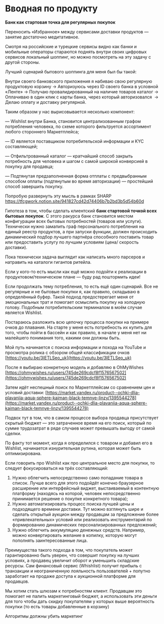 # Вводная по продукту

**Банк как стартовая точка для регулярных покупок**

Переносить «Избранное» между сервисами доставки продуктов — занятие достаточно медитативное.

Смотря на российские и турецкие сервисы видно как банки и мобильные операторы стараются поднять внутри своих цифровых сервисов локальный шоппинг, но можно посмотреть на эту задачу с другой стороны.

Лучший сценарий бытового шоппинга для меня был бы такой:

Внутри своего банковского приложения я набиваю свою регулярную продуктовую корзину → Авторизуюсь через ID своего банка в условной «Ленте» → Получаю провалидированный на наличие товаров каталог → Оплачиваю в один клик с карты банка, через который авторизовался  → Делаю оплату и доставку регулярной.

Таким образом у нас вырисовывается несколько компонент:

— Wishlist внутри Банка, становится централизованным графом потребления человека, по схеме которого фильтруется ассортимент любого стороннего Маркетплейса;

— ID является поставщиком потребительской информации и KYC составляющей;

— Отфильтрованный каталог — кратчайший способ закрыть потребность для человека и шагом с самой широкой конверсией в покупку для продавца;

— Подтянутая предзаполненная форма отплаты с предвыбранным способом оплаты (подтянутым во время авторизации) — простейший способ завершить покупку.

Попробую развернуть эту мысль в рамках SHARP https://tfcgwork.notion.site/941827cd42d74406b7b2bd3b5d54b60d

Гипотеза в том, чтобы сделать клиентский **банк стартовой точкой всех бытовых покупок**. С этого ракурса банк становится местом конфигурации всех бытовых потребностей (товаров или услуги). Технически нужно замапить граф персонального потребления на единый реестр продуктов, а при запуски функции, должен происходить динамический подбор лучшего партнёра способного поставить товар или предоставить услугу по лучшим условиям (цена/ скорость доставки).

Пока технически задача выглядит как написать много парсеров и натравить на каталоги гигантов ритейла.

Если у кого-то есть мысли как ещё можно подойти к реализации в продуктовом/техническом плане — буду рад поштормить идеи!

Если продолжать тему потребления, то есть ещё один сценарий. Все не регулярные и не бытовые покупки я, как правило, складываю в определённый буфер. Такой подход предостерегает меня от эмоциональных трат и помогает осмыслить покупку на холодную голову. Подобным потребительским терминалом в моём случае является Wishlist.

Постараюсь разложить всю цепочку процесса покупки на примере очков до плавания. На старте у меня есть потребность их купить для того, чтобы пойти в бассейн и как правило, в начале у меня нет ни малейшего понимания того, какими они должны быть.

Мой путь начинается с поиска информации и похода на YouTube и просмотра ролика с обзором общей классификации очков [https://youtu.be/3IETLSeo_uk](https://youtu.be/3IETLSeo_uk)

После я выбираю конкретную модель и добавляю в OhMyWishes [https://ohmywishes.ru/users/745de269cdcf8f1576567502](https://ohmywishes.ru/users/745de269cdcf8f1576567502)

Затем идёт неспешный поиск по Маркетплейсам со сравнением цен и условий доставки:
[https://market.yandex.ru/product--ochki-dlia-plavaniia-aqua-sphere-kaiman-black-temnye-linzy/1395544278](https://market.yandex.ru/product--ochki-dlia-plavaniia-aqua-sphere-kaiman-black-temnye-linzy/1395544278)

Подвох тут в том, что в самом процессе выбора продавца присутствует скрытый бюджет — это затраченное время на его поиск, который по сумме трудозатрат в ряде случаев может превышать выгоду от самой сделки.

По факту тот момент, когда я определился с товаром и добавил его в Wishlist, начинается изнурительная рутина, которая может быть оптимизирована.

Если говорить про Wishlist как про центральное место для покупки, то следует фокусироваться на трёх составляющий:

1. Нужно облегчить непосредственно само попадание товара в список. Лучше всего для этого подойдёт конечно браузерное расширение или интерфейсный виджет, выстаиваемый в контентную платформу (находясь на которой, человек непосредственно принимается решение о покупке конкретного товара);
2. Нужно автоматизировать процесс поиска лучшей цены и подходящего времени доставки. Тут можно взглянуть шире и сделать открытый аукцион между продавцам за предложение более «привлекательных» условий или реализовать инструментарий по формированию динамических персонализированных предложений;
3. Нужно облегчить аккумуляцию денежных средств. Например, можно конвертировать желание в копилку, которую могут пополнять заинтересованные лица.

Преимущества такого подхода в том, что покупатель может гарантированно быть уверен, что совершит покупку на лучших условиях, а продавец увеличит оборот и уменьшить складские ресурсы. Сам финансовый сервис (Whishlist) получит прибыль с транзакции и неограниченную лояльность пользователей + попутно заработает на продаже доступа к аукционной платформе для продавцов.

Мы хотим стать шлюзам к потребностям клиент. Продавцам это помогает не палить маркетинговый бюджет, а использовать эти деньги для того чтобы дать скидку покупателям у которых выше вероятность покупки (то есть товары добавленные в корзину)

Алгоритмы должны убить маркетинг